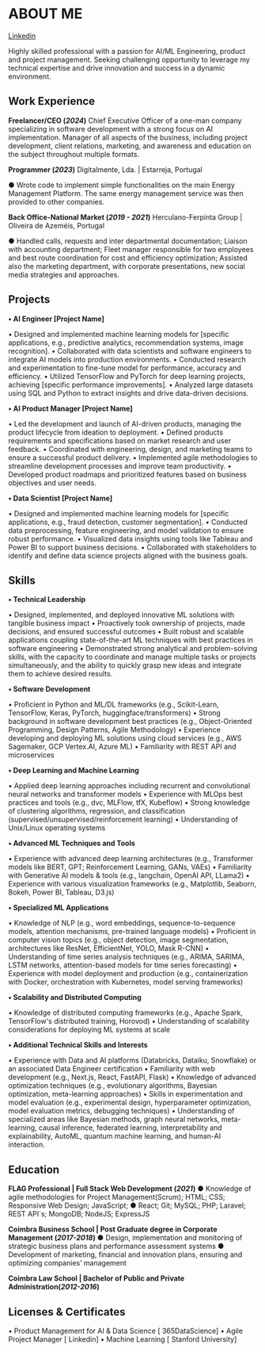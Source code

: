 # ABOUT ME
[Linkedin](https://www.linkedin.com/in/professional-tiago-castro)

Highly skilled professional with a passion for AI/ML Engineering, product and project management. 
Seeking challenging opportunity to leverage my technical expertise and drive innovation and success in a dynamic environment.

## Work Experience
**Freelancer/CEO (_2024_)**
Chief Executive Officer of a one-man company specializing in software development with a strong focus on AI implementation. 
Manager of all aspects of the business, including project development, client relations, marketing, and awareness and education on the subject throughout multiple formats.

**Programmer 	(_2023_)**
Digitalmente, Lda. | Estarreja, Portugal

●	Wrote code to implement simple functionalities on the main Energy Management Platform. The same energy management service was then provided to other companies. 

**Back Office-National Market	(_2019 - 2021_)**
Herculano-Ferpinta Group | Oliveira de Azeméis, Portugal

●	Handled calls, requests and inter departmental documentation; Liaison with accounting department; Fleet manager responsible for two employees and best route coordination for cost and efficiency optimization; Assisted also the marketing department, with corporate presentations, new social media strategies and approaches.


## Projects
**•	AI Engineer [Project Name]**

•	Designed and implemented machine learning models for [specific applications, e.g., predictive analytics, recommendation systems, image recognition].
•	Collaborated with data scientists and software engineers to integrate AI models into production environments.
•	Conducted research and experimentation to fine-tune model for performance, accuracy and efficiency.
•	Utilized TensorFlow and PyTorch for deep learning projects, achieving [specific performance improvements].
•	Analyzed large datasets using SQL and Python to extract insights and drive data-driven decisions.

**•	AI Product Manager [Project Name]**

•	Led the development and launch of AI-driven products, managing the product lifecycle from ideation to deployment.
•	Defined products requirements and specifications based on market research and user feedback.
•	Coordinated with engineering, design, and marketing teams to ensure a successful product delivery.
•	Implemented agile methodologies to streamline development processes and improve team productivity.
•	Developed product roadmaps and prioritized features based on business objectives and user needs.

**•	Data Scientist [Project Name]**

•	Designed and implemented machine learning models for [specific applications, e.g., fraud detection, customer segmentation].
•	Conducted data preprocessing, feature engineering, and model validation to ensure robust performance.
•	Visualized data insights using tools like Tableau and Power BI to support business decisions.
•	Collaborated with stakeholders to identify and define data science projects aligned with the business goals.


## Skills
**•	Technical Leadership**

•	Designed, implemented, and deployed innovative ML solutions with tangible business impact
•	Proactively took ownership of projects, made decisions, and ensured successful outcomes
•	Built robust and scalable applications coupling state-of-the-art ML techniques with best practices in software engineering
•	Demonstrated strong analytical and problem-solving skills, with the capacity to coordinate and manage multiple tasks or projects simultaneously, and the ability to quickly grasp new ideas and integrate them to achieve desired results.

**•	Software Development**

•	Proficient in Python and ML/DL frameworks (e.g., Scikit-Learn, TensorFlow, Keras, PyTorch, huggingface/transformers)
•	Strong background in software development best practices (e.g., Object-Oriented Programming, Design Patterns, Agile Methodology)
•	Experience developing and deploying ML solutions using cloud services (e.g., AWS Sagemaker, GCP Vertex.AI, Azure ML)
•	Familiarity with REST API and microservices

**•	Deep Learning and Machine Learning**

•	Applied deep learning approaches including recurrent and convolutional neural networks and transformer models
•	Experience with MLOps best practices and tools (e.g., dvc, MLFlow, tfX, Kubeflow)
•	Strong knowledge of clustering algorithms, regression, and classification (supervised/unsupervised/reinforcement learning)
•	Understanding of Unix/Linux operating systems

**•	Advanced ML Techniques and Tools**

•	Experience with advanced deep learning architectures (e.g., Transformer models like BERT, GPT; Reinforcement Learning, GANs, VAEs)
•	Familiarity with Generative AI models & tools (e.g., langchain, OpenAI API, LLama2)
•	Experience with various visualization frameworks (e.g., Matplotlib, Seaborn, Bokeh, Power BI, Tableau, D3.js)

**•	Specialized ML Applications**

•	Knowledge of NLP (e.g., word embeddings, sequence-to-sequence models, attention mechanisms, pre-trained language models)
•	Proficient in computer vision topics (e.g., object detection, image segmentation, architectures like ResNet, EfficientNet, YOLO, Mask R-CNN)
•	Understanding of time series analysis techniques (e.g., ARIMA, SARIMA, LSTM networks, attention-based models for time series forecasting)
•	Experience with model deployment and production (e.g., containerization with Docker, orchestration with Kubernetes, model serving frameworks)

**•	Scalability and Distributed Computing**

•	Knowledge of distributed computing frameworks (e.g., Apache Spark, TensorFlow's distributed training, Horovod)
•	Understanding of scalability considerations for deploying ML systems at scale

**•	Additional Technical Skills and Interests**

•	Experience with Data and AI platforms (Databricks, Dataiku, Snowflake) or an associated Data Engineer certification
•	Familiarity with web development (e.g., Next.js, React, FastAPI, Flask)
•	Knowledge of advanced optimization techniques (e.g., evolutionary algorithms, Bayesian optimization, meta-learning approaches)
•	Skills in experimentation and model evaluation (e.g., experimental design, hyperparameter optimization, model evaluation metrics, debugging techniques)
•	Understanding of specialized areas like Bayesian methods, graph neural networks, meta-learning, causal inference, federated learning, interpretability and explainability, AutoML, quantum machine learning, and human-AI interaction.


## Education
**FLAG Professional | Full Stack Web Development	(_2021_)**
●	Knowledge of agile methodologies for Project Management(Scrum); HTML; CSS; Responsive Web Design; JavaScript; 
●	React; Git; MySQL; PHP; Laravel; REST API´s; MongoDB; NodeJS; ExpressJS

**Coimbra Business School | Post Graduate degree in Corporate Management	(_2017-2018_)**
●	Design, implementation and monitoring of strategic business plans and performance assessment systems
●	Development of marketing, financial and innovation plans, ensuring and optimizing companies’ management

**Coimbra Law School | Bachelor of Public and Private Administration(_2012-2016_)**					       		


## Licenses & Certificates
•	Product Management for AI & Data Science [ 365DataScience]
•	Agile Project Manager [ Linkedin]
•	Machine Learning [ Stanford University]

